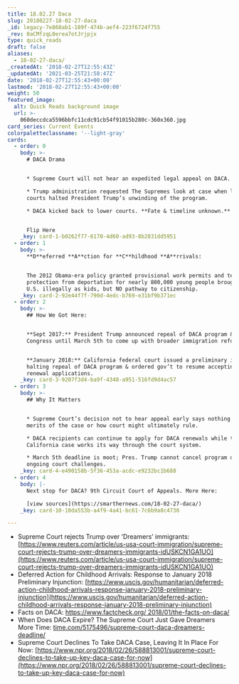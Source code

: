 ```yaml
---
title: 18.02.27 Daca
slug: 20180227-18-02-27-daca
_id: legacy-7e868ab1-189f-474b-aef4-223f6724f755
_rev: 0aCMfzqL0erea7otJrjpjx
type: quick_reads
draft: false
aliases:
  - 18-02-27-daca/
_createdAt: '2018-02-27T12:55:43Z'
_updatedAt: '2021-03-25T21:58:47Z'
date: '2018-02-27T12:55:43+00:00'
lastmod: '2018-02-27T12:55:43+00:00'
weight: 50
featured_image:
  alt: Quick Reads background image
  url: >-
    060deccdca5596bbfc11cdc91cb54f91015b280c-360x360.jpg
card_series: Current Events
colorpaletteclassname: '--light-gray'
cards:
  - order: 0
    body: >-
      # DACA Drama


      * Supreme Court will not hear an expedited legal appeal on DACA.

      * Trump administration requested The Supremes look at case when lower
      courts halted President Trump’s unwinding of the program.

      * DACA kicked back to lower courts. **Fate & timeline unknown.**


      Flip Here
    _key: card-1-b0262f77-6170-4d60-ad93-8b2831dd5951
  - order: 1
    body: >-
      **D**eferred **A**ction for **C**hildhood **A**rrivals:


      The 2012 Obama-era policy granted provisional work permits and temporary
      protection from deportation for nearly 800,000 young people brought to
      U.S. illegally as kids, but NO pathway to citizenship.
    _key: card-2-92e44f7f-790d-4edc-b769-e31bf9b371ec
  - order: 2
    body: >-
      ## How We Got Here:


      **Sept 2017:** President Trump announced repeal of DACA program & gave
      Congress until March 5th to come up with broader immigration reform.


      **January 2018:** California federal court issued a preliminary injunction
      halting repeal of DACA program & ordered gov’t to resume accepting DACA
      renewal applications.
    _key: card-3-9207f3d4-ba9f-4348-a951-516fd9d4ac57
  - order: 3
    body: >-
      ## Why It Matters


      * Supreme Court’s decision not to hear appeal early says nothing about the
      merits of the case or how court might ultimately rule.

      * DACA recipients can continue to apply for DACA renewals while the
      California case works its way through the court system.

      * March 5th deadline is moot; Pres. Trump cannot cancel program during
      ongoing court challenges.
    _key: card-4-e490158b-5f36-453a-acdc-e9232bc1b688
  - order: 4
    body: |-
      Next stop for DACA? 9th Circuit Court of Appeals. More Here:

      [view sources](https://smarthernews.com/18-02-27-daca/)
    _key: card-10-10da553b-a4f9-4a41-bc61-7c6b9a8c4730

---
```

* Supreme Court rejects Trump over ‘Dreamers’ immigrants: [https://www.reuters.com/article/us-usa-court-immigration/supreme-court-rejects-trump-over-dreamers-immigrants-idUSKCN1GA1UO](https://www.reuters.com/article/us-usa-court-immigration/supreme-court-rejects-trump-over-dreamers-immigrants-idUSKCN1GA1UO)
* Deferred Action for Childhood Arrivals: Response to January 2018 Preliminary Injunction: [https://www.uscis.gov/humanitarian/deferred-action-childhood-arrivals-response-january-2018-preliminary-injunction](https://www.uscis.gov/humanitarian/deferred-action-childhood-arrivals-response-january-2018-preliminary-injunction)
* Facts on DACA: [https://www.factcheck.org/ 2018/01/the-facts-on-daca/](https://www.factcheck.org/)
* When Does DACA Expire? The Supreme Court Just Gave Dreamers More Time: [time.com/5175496/supreme-court-daca-dreamers-deadline/](http://time.com/5175496/supreme-court-daca-dreamers-deadline/)
* Supreme Court Declines To Take DACA Case, Leaving It In Place For Now: [https://www.npr.org/2018/02/26/588813001/supreme-court-declines-to-take-up-key-daca-case-for-now](https://www.npr.org/2018/02/26/588813001/supreme-court-declines-to-take-up-key-daca-case-for-now)